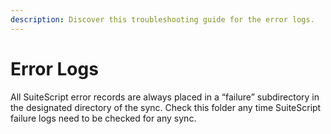 ```yaml
---
description: Discover this troubleshooting guide for the error logs.
---
```


# Error Logs

All SuiteScript error records are always placed in a “failure” subdirectory in the designated directory of the sync. Check this folder any time SuiteScript failure logs need to be checked for any sync.
